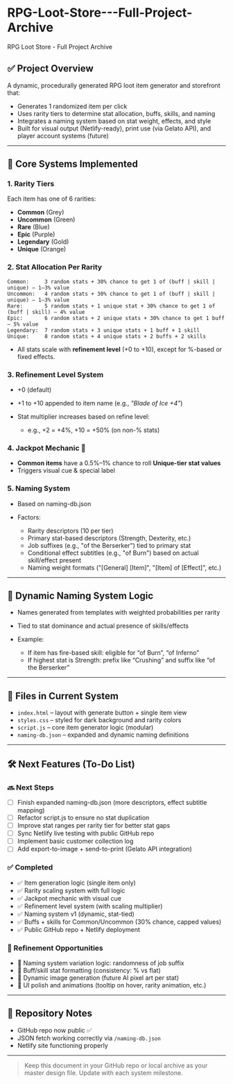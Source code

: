 # RPG-Loot-Store---Full-Project-Archive

RPG Loot Store - Full Project Archive

## ✅ Project Overview

A dynamic, procedurally generated RPG loot item generator and storefront that:

* Generates 1 randomized item per click
* Uses rarity tiers to determine stat allocation, buffs, skills, and naming
* Integrates a naming system based on stat weight, effects, and style
* Built for visual output (Netlify-ready), print use (via Gelato API), and player account systems (future)

---

## 🎯 Core Systems Implemented

### 1. Rarity Tiers

Each item has one of 6 rarities:

* **Common** (Grey)
* **Uncommon** (Green)
* **Rare** (Blue)
* **Epic** (Purple)
* **Legendary** (Gold)
* **Unique** (Orange)

### 2. Stat Allocation Per Rarity

```
Common:     3 random stats + 30% chance to get 1 of (buff | skill | unique) — 1–3% value
Uncommon:   4 random stats + 30% chance to get 1 of (buff | skill | unique) — 1–3% value
Rare:       5 random stats + 1 unique stat + 30% chance to get 1 of (buff | skill) — 4% value
Epic:       6 random stats + 2 unique stats + 30% chance to get 1 buff — 5% value
Legendary:  7 random stats + 3 unique stats + 1 buff + 1 skill
Unique:     8 random stats + 4 unique stats + 2 buffs + 2 skills
```

* All stats scale with **refinement level** (+0 to +10), except for %-based or fixed effects.

### 3. Refinement Level System

* +0 (default)
* +1 to +10 appended to item name (e.g., *"Blade of Ice +4"*)
* Stat multiplier increases based on refine level:

  * e.g., +2 = +4%, +10 = +50% (on non-% stats)

### 4. Jackpot Mechanic 🎰

* **Common items** have a 0.5%–1% chance to roll **Unique-tier stat values**
* Triggers visual cue & special label

### 5. Naming System

* Based on naming-db.json
* Factors:

  * Rarity descriptors (10 per tier)
  * Primary stat-based descriptors (Strength, Dexterity, etc.)
  * Job suffixes (e.g., "of the Berserker") tied to primary stat
  * Conditional effect subtitles (e.g., "of Burn") based on actual skill/effect present
  * Naming weight formats ("\[General] \[Item]", "\[Item] of \[Effect]", etc.)

---

## 🧠 Dynamic Naming System Logic

* Names generated from templates with weighted probabilities per rarity
* Tied to stat dominance and actual presence of skills/effects
* Example:

  * If item has fire-based skill: eligible for “of Burn”, “of Inferno”
  * If highest stat is Strength: prefix like “Crushing” and suffix like “of the Berserker”

---

## 💾 Files in Current System

* `index.html` – layout with generate button + single item view
* `styles.css` – styled for dark background and rarity colors
* `script.js` – core item generator logic (modular)
* `naming-db.json` – expanded and dynamic naming definitions

---

## 🛠️ Next Features (To-Do List)

### 🔜 Next Steps

* [ ] Finish expanded naming-db.json (more descriptors, effect subtitle mapping)
* [ ] Refactor script.js to ensure no stat duplication
* [ ] Improve stat ranges per rarity tier for better stat gaps
* [ ] Sync Netlify live testing with public GitHub repo
* [ ] Implement basic customer collection log
* [ ] Add export-to-image + send-to-print (Gelato API integration)

### ✅ Completed

* ✅ Item generation logic (single item only)
* ✅ Rarity scaling system with full logic
* ✅ Jackpot mechanic with visual cue
* ✅ Refinement level system (with scaling multiplier)
* ✅ Naming system v1 (dynamic, stat-tied)
* ✅ Buffs + skills for Common/Uncommon (30% chance, capped values)
* ✅ Public GitHub repo + Netlify deployment

### 🔧 Refinement Opportunities

* 🔧 Naming system variation logic: randomness of job suffix
* 🔧 Buff/skill stat formatting (consistency: % vs flat)
* 🔧 Dynamic image generation (future AI pixel art per stat)
* 🔧 UI polish and animations (tooltip on hover, rarity animation, etc.)

---

## 🔐 Repository Notes

* GitHub repo now public ✅
* JSON fetch working correctly via `/naming-db.json`
* Netlify site functioning properly

---

> Keep this document in your GitHub repo or local archive as your master design file. Update with each system milestone.
